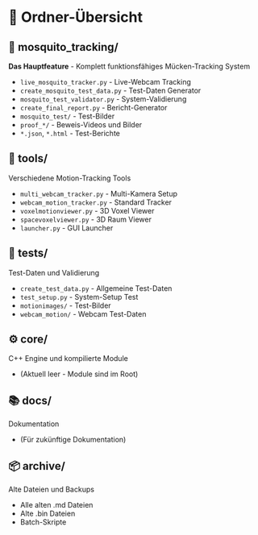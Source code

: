 # 📁 Ordner-Übersicht

## 🦟 mosquito_tracking/ 
**Das Hauptfeature** - Komplett funktionsfähiges Mücken-Tracking System
- `live_mosquito_tracker.py` - Live-Webcam Tracking
- `create_mosquito_test_data.py` - Test-Daten Generator  
- `mosquito_test_validator.py` - System-Validierung
- `create_final_report.py` - Bericht-Generator
- `mosquito_test/` - Test-Bilder
- `proof_*/` - Beweis-Videos und Bilder
- `*.json`, `*.html` - Test-Berichte

## 🔧 tools/
Verschiedene Motion-Tracking Tools
- `multi_webcam_tracker.py` - Multi-Kamera Setup
- `webcam_motion_tracker.py` - Standard Tracker
- `voxelmotionviewer.py` - 3D Voxel Viewer
- `spacevoxelviewer.py` - 3D Raum Viewer
- `launcher.py` - GUI Launcher

## 🧪 tests/
Test-Daten und Validierung
- `create_test_data.py` - Allgemeine Test-Daten
- `test_setup.py` - System-Setup Test
- `motionimages/` - Test-Bilder
- `webcam_motion/` - Webcam Test-Daten

## ⚙️ core/ 
C++ Engine und kompilierte Module
- (Aktuell leer - Module sind im Root)

## 📚 docs/
Dokumentation
- (Für zukünftige Dokumentation)

## 📦 archive/
Alte Dateien und Backups
- Alle alten .md Dateien
- Alte .bin Dateien
- Batch-Skripte
